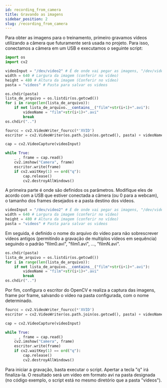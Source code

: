 ```yaml
---
id: recording_from_camera
title: Gravando as imagens
sidebar_position: 2
slug: /recording_from_camera
---
```




Para obter as imagens para o treinamento, primeiro gravamos vídeos utilizando a câmera que futuramente será usada no projeto. Para isso, conectamos a câmera em um USB e executamos o seguinte script:

```py
import os
import cv2

videoInput = "/dev/video2" # É de onde vai pegar as imagens, "/dev/video2" é pegando por um dos usbs (o numero muda) e 0 é a webcam
width = 640 # Largura da imagem (conferir no vídeo)
height = 480 # Altura da imagem (Conferir no vídeo)
pasta = "videos" # Pasta para salvar os videos

os.chdir(pasta)
lista_de_arquivo = os.listdir(os.getcwd())
for i in range(len(lista_de_arquivo)):
    if not lista_de_arquivo.__contains__("film"+str(i+1)+".avi"):
        videoName = "film"+str(i+1)+".avi"
        break
os.chdir("..")

fourcc = cv2.VideoWriter_fourcc(*'XVID')
escritor = cv2.VideoWriter(os.path.join(os.getcwd(), pasta) + videoName, fourcc, 5.0, (width, height))

cap = cv2.VideoCapture(videoInput)

while True:
    _ , frame = cap.read()
    cv2.imshow("Camera", frame)
    escritor.write(frame)
    if cv2.waitKey(1) == ord("q"):
        cap.release()
        cv2.destroyAllWindows()
```

A primeira parte é onde são definidos os parâmetros. Modifique eles de acordo com a USB que estiver conectada a câmera (ou 0 para a webcam), o tamanho dos frames desejados e a pasta destino dos vídeos.

```py
videoInput = "/dev/video2" # É de onde vai pegar as imagens, "/dev/video2" é pegando por um dos usbs (o numero muda) e 0 é a webcam
width = 640 # Largura da imagem (conferir no vídeo)
height = 480 # Altura da imagem (conferir no vídeo)
pasta = "videos" # Pasta para salvar os videos
```

Em seguida, é definido o nome do arquivo do vídeo para não sobrescrever vídeos antigos (permitindo a gravação de multiplos vídeos em sequência) seguindo o padrão "film0.avi", "film1.avi", ..., "filmN.avi".

```py
os.chdir(pasta)
lista_de_arquivo = os.listdir(os.getcwd())
for i in range(len(lista_de_arquivo)):
    if not lista_de_arquivo.__contains__("film"+str(i+1)+".avi"):
        videoName = "film"+str(i+1)+".avi"
        break
os.chdir("..")
```

Por fim, configura o escritor do OpenCV e realiza a captura das imagens, frame por frame, salvando o vídeo na pasta configurada, com o nome determinado.

```py
fourcc = cv2.VideoWriter_fourcc(*'XVID')
escritor = cv2.VideoWriter(os.path.join(os.getcwd(), pasta) + videoName, fourcc, 5.0, (width, height))

cap = cv2.VideoCapture(videoInput)

while True:
    _ , frame = cap.read()
    cv2.imshow("Camera", frame)
    escritor.write(frame)
    if cv2.waitKey(1) == ord("q"):
        cap.release()
        cv2.destroyAllWindows()
```

Para iniciar a gravação, basta executar o script. Apertar a tecla "q" irá finaliza-la. O resultado será um vídeo em formato avi na pasta designada (no código exemplo, o script está no mesmo diretório que a pasta "videos").